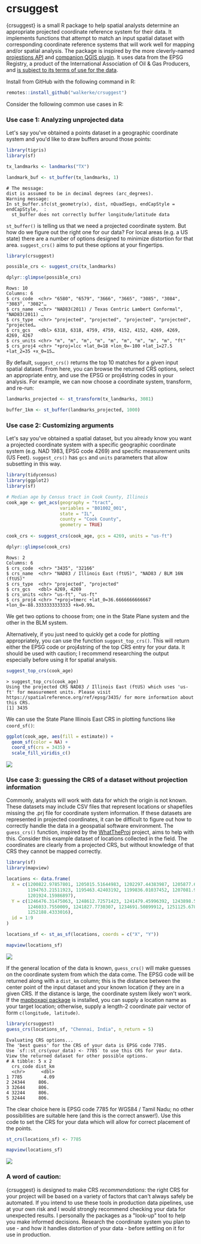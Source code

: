 # crsuggest

{crsuggest} is a small R package to help spatial analysts determine an appropriate projected coordinate reference system for their data.  It implements functions that attempt to match an input spatial dataset with corresponding coordinate reference systems that will work well for mapping and/or spatial analysis.  The package is inspired by the more cleverly-named [projestions API](https://github.com/ebrelsford/projestions) and [companion QGIS plugin](https://github.com/ebrelsford/qgis-projestions).  It uses data from the EPSG Registry, a product of the International Association of Oil & Gas Producers, and [is subject to its terms of use for the data](https://epsg.org/terms-of-use.html).

Install from GitHub with the following command in R:

```r
remotes::install_github("walkerke/crsuggest")
```

Consider the following common use cases in R:

### Use case 1: Analyzing unprojected data

Let's say you've obtained a points dataset in a geographic coordinate system and you'd like to draw buffers around those points:

```r
library(tigris)
library(sf)

tx_landmarks <- landmarks("TX")

landmark_buf <- st_buffer(tx_landmarks, 1)
```
```
# The message:
dist is assumed to be in decimal degrees (arc_degrees).
Warning message:
In st_buffer.sfc(st_geometry(x), dist, nQuadSegs, endCapStyle = endCapStyle,  :
  st_buffer does not correctly buffer longitude/latitude data
```

`st_buffer()` is telling us that we need a projected coordinate system.  But how do we figure out the right one for our data?  For local areas (e.g. a US state) there are a number of options designed to minimize distortion for that area.  `suggest_crs()` aims to put these options at your fingertips.  

```r
library(crsuggest)

possible_crs <- suggest_crs(tx_landmarks)

dplyr::glimpse(possible_crs)
```
```
Rows: 10
Columns: 6
$ crs_code  <chr> "6580", "6579", "3666", "3665", "3085", "3084", "3083", "3082"…
$ crs_name  <chr> "NAD83(2011) / Texas Centric Lambert Conformal", "NAD83(2011) …
$ crs_type  <chr> "projected", "projected", "projected", "projected", "projected…
$ crs_gcs   <dbl> 6318, 6318, 4759, 4759, 4152, 4152, 4269, 4269, 4269, 4267
$ crs_units <chr> "m", "m", "m", "m", "m", "m", "m", "m", "m", "ft"
$ crs_proj4 <chr> "+proj=lcc +lat_0=18 +lon_0=-100 +lat_1=27.5 +lat_2=35 +x_0=15…
```

By default, `suggest_crs()` returns the top 10 matches for a given input spatial dataset.  From here, you can browse the returned CRS options, select an appropriate entry, and use the EPSG or proj4string codes in your analysis.  For example, we can now choose a coordinate system, transform, and re-run: 

```r
landmarks_projected <- st_transform(tx_landmarks, 3081)

buffer_1km <- st_buffer(landmarks_projected, 1000)
```

### Use case 2: Customizing arguments

Let's say you've obtained a spatial dataset, but you already know you want a projected coordinate system with a specific geographic coordinate system (e.g. NAD 1983, EPSG code 4269) and specific measurement units (US Feet).  `suggest_crs()` has `gcs` and `units` parameters that allow subsetting in this way.

```r
library(tidycensus)
library(ggplot2)
library(sf)

# Median age by Census tract in Cook County, Illinois
cook_age <- get_acs(geography = "tract",
                    variables = "B01002_001",
                    state = "IL",
                    county = "Cook County",
                    geometry = TRUE)
                    
cook_crs <- suggest_crs(cook_age, gcs = 4269, units = "us-ft")

dplyr::glimpse(cook_crs)
```
```
Rows: 2
Columns: 6
$ crs_code  <chr> "3435", "32166"
$ crs_name  <chr> "NAD83 / Illinois East (ftUS)", "NAD83 / BLM 16N (ftUS)"
$ crs_type  <chr> "projected", "projected"
$ crs_gcs   <dbl> 4269, 4269
$ crs_units <chr> "us-ft", "us-ft"
$ crs_proj4 <chr> "+proj=tmerc +lat_0=36.6666666666667 +lon_0=-88.3333333333333 +k=0.99…
```

We get two options to choose from; one in the State Plane system and the other in the BLM system.  

Alternatively, if you just need to quickly get a code for plotting appropriately, you can use the function `suggest_top_crs()`.  This will return either the EPSG code or proj4string of the top CRS entry for your data.  It should be used with caution; I recommend researching the output especially before using it for spatial analysis.  

```r
suggest_top_crs(cook_age)
```
```
> suggest_top_crs(cook_age)
Using the projected CRS NAD83 / Illinois East (ftUS) which uses 'us-ft' for measurement units. Please visit https://spatialreference.org/ref/epsg/3435/ for more information about this CRS.
[1] 3435
```

We can use the State Plane Illinois East CRS in plotting functions like `coord_sf()`:

```r                       
ggplot(cook_age, aes(fill = estimate)) + 
  geom_sf(color = NA) + 
  coord_sf(crs = 3435) + 
  scale_fill_viridis_c()
```

![](tools/readme/cook_age.png)

### Use case 3: guessing the CRS of a dataset without projection information

Commonly, analysts will work with data for which the origin is not known.  These datasets may include CSV files that represent locations or shapefiles missing the .prj file for coordinate system information.  If these datasets are represented in projected coordinates, it can be difficult to figure out how to correctly handle the data in a geospatial software environment. 
The `guess_crs()` function, inspired by the [WhatTheProj](https://stevage.github.io/WhatTheProj/) project, aims to help with this.  Consider this example dataset of locations collected in the field.  The coordinates are clearly from a projected CRS, but without knowledge of that CRS they cannot be mapped correctly.  

```r
library(sf)
library(mapview)

locations <- data.frame(
  X = c(1200822.97857801, 1205015.51644983, 1202297.44383987, 1205877.68696743, 
        1194763.21511923, 1195463.42403192, 1199836.01037452, 1207081.96500368, 
        1201924.15986897),
  Y = c(1246476.31475063, 1248612.72571423, 1241479.45996392, 1243898.58428024, 
        1246033.7550009, 1241827.7730307, 1234691.50899912, 1251125.67808482, 
        1252188.4333016),
  id = 1:9
)

locations_sf <- st_as_sf(locations, coords = c("X", "Y"))

mapview(locations_sf)
```

![](tools/readme/locations_no_crs.png)

If the general location of the data is known, `guess_crs()` will make guesses on the coordinate system from which the data come.  The EPSG code will be returned along with a `dist_km` column; this is the distance between the center point of the input dataset and your known location _if_ they are in a given CRS.  If the distance is large, the coordinate system likely won't work.  If the [mapboxapi package]() is installed, you can supply a location name as your target location; otherwise, supply a length-2 coordinate pair vector of form `c(longitude, latitude)`.

```r
library(crsuggest)
guess_crs(locations_sf, "Chennai, India", n_return = 5)
```
```
Evaluating CRS options...
The 'best guess' for the CRS of your data is EPSG code 7785.
Use `sf::st_crs(your_data) <- 7785` to use this CRS for your data.
View the returned dataset for other possible options.
# A tibble: 5 x 2
  crs_code dist_km
  <chr>      <dbl>
1 7785        4.09
2 24344     806.  
3 32644     806.  
4 32244     806.  
5 32444     806.  
```

The clear choice here is EPSG code 7785 for WGS84 / Tamil Nadu; no other possibilities are suitable here (and this is the correct answer!).  Use this code to set the CRS for your data which will allow for correct placement of the points.

```r
st_crs(locations_sf) <- 7785

mapview(locations_sf)
```

![](tools/readme/locations_crs.png)

### A word of caution: 

{crsuggest} is designed to make CRS _recommendations_: the right CRS for your project will be based on a variety of factors that can't always safely be automated.  If you intend to use these tools in production data pipelines, use at your own risk and I would strongly recommend checking your data for unexpected results. I personally the packages as a "look-up" tool to help you make informed decisions.  Research the coordinate system you plan to use - and how it handles distortion of your data - before settling on it for use in production.  


